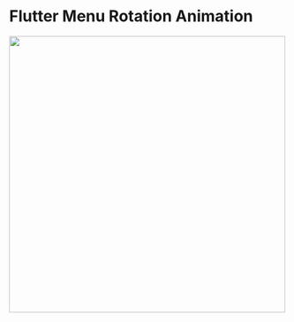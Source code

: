 # Flutter Menu Rotation Animation 


<img src="https://raw.githubusercontent.com/Hatemido/Flutter-Menu-Rotation-Animation-/master/screen/screen.gif" height="500" />
